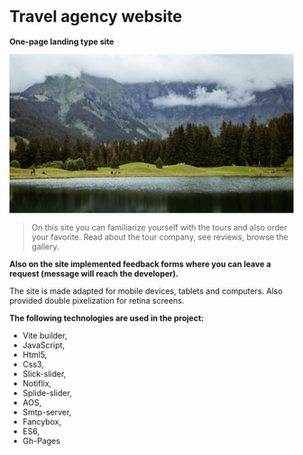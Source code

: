 # Travel agency website
**One-page landing type site**

![background](./src/img/photos/bottom-form/image_3_bottom-form-mob.jpg)

> On this site you can familiarize yourself with the tours and also order your favorite. 
Read about the tour company, see reviews, browse the gallery.

**Also on the site implemented feedback forms where you can leave a request 
(message will reach the developer).**

The site is made adapted for mobile devices, tablets and computers. 
Also provided double pixelization for retina screens.

**The following technologies are used in the project:**
- Vite builder, 
- JavaScript, 
- Html5, 
- Css3, 
- Slick-slider, 
- Notiflix, 
- Splide-slider, 
- AOS, 
- Smtp-server, 
- Fancybox, 
- ES6, 
- Gh-Pages